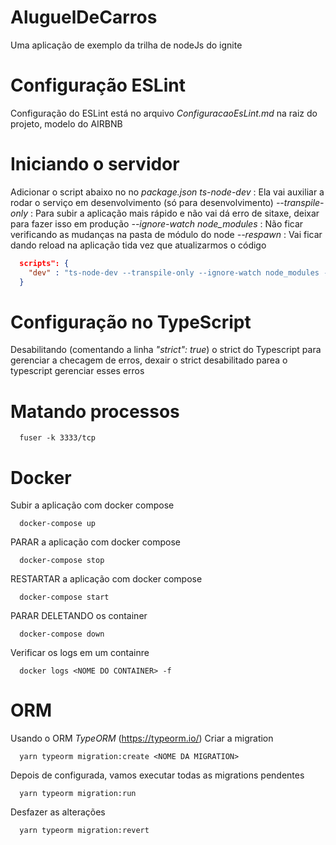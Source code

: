 # AluguelDeCarros
Uma aplicação de exemplo da trilha de nodeJs do ignite

# Configuração ESLint
Configuração do ESLint está no arquivo _ConfiguracaoEsLint.md_ na raiz do projeto, modelo do AIRBNB

# Iniciando o servidor
Adicionar o script abaixo no no _package.json_
*ts-node-dev* : Ela vai auxiliar a rodar o serviço em desenvolvimento (só para desenvolvimento)
*--transpile-only* : Para subir a aplicação mais rápido e não vai dá erro de sitaxe, deixar para fazer isso em produção
*--ignore-watch node_modules* : Não ficar verificando as mudanças na pasta de módulo do node
*--respawn* : Vai ficar dando reload na aplicação tida vez que atualizarmos o código

```json 
  scripts": {
    "dev" : "ts-node-dev --transpile-only --ignore-watch node_modules --respawn src/server.ts"
  }
```
# Configuração no TypeScript
Desabilitando (comentando a linha _"strict": true_) o strict do Typescript para gerenciar a checagem de erros, dexair o strict desabilitado parea o typescript gerenciar esses erros

# Matando processos

```shelscript 
  fuser -k 3333/tcp
```

# Docker
Subir a aplicação com docker compose
```
  docker-compose up
```

PARAR a aplicação com docker compose
```
  docker-compose stop
```

RESTARTAR a aplicação com docker compose
```
  docker-compose start
```

PARAR DELETANDO os container
```
  docker-compose down
```

Verificar os logs em um containre
```
  docker logs <NOME DO CONTAINER> -f
```

# ORM

Usando o ORM *TypeORM* (https://typeorm.io/)
Criar a migration
```
  yarn typeorm migration:create <NOME DA MIGRATION>
```

Depois de configurada, vamos executar todas as migrations pendentes
```
  yarn typeorm migration:run
```

Desfazer as alterações
```
  yarn typeorm migration:revert
```